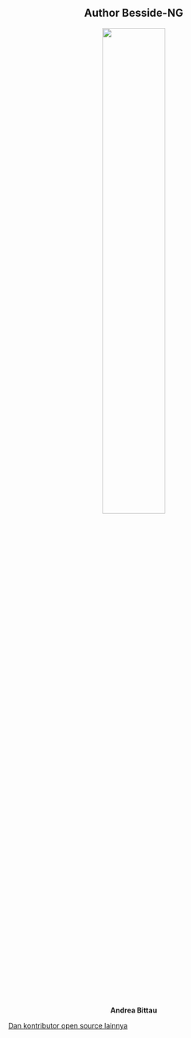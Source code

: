 <div align="center">
    <h2>Author Besside-NG</h2>
    <img src="https://github.com/fixploit03/Pentest-WiFi/blob/main/tools/besside-ng/img/Andrea%20Bittau.jpeg" width="50%"/>
    <p><b>Andrea Bittau</b></p>
</div>

[Dan kontributor open source lainnya](https://github.com/aircrack-ng/aircrack-ng/graphs/contributors)
